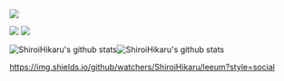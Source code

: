 

<!--
**ShiroiHikaru/ShiroiHikaru** is a ✨ _special_ ✨ repository because its `README.md` (this file) appears on your GitHub profile.

Here are some ideas to get you started:

- 🔭 I’m currently working on ...
- 🌱 I’m currently learning ...
- 👯 I’m looking to collaborate on ...
- 🤔 I’m looking for help with ...
- 💬 Ask me about ...
- 📫 How to reach me: ...
- 😄 Pronouns: ...
- ⚡ Fun fact: ...
-->



<!-- 캡슐랜더 시작 -->
<img src="https://capsule-render.vercel.app/api?type=wave&color=ffffff&height=300&section=header&text=SHIROI%20HIKARU&fontSize=90" />


<!-- 스킬캡션 -->
<img src="https://img.shields.io/badge/HTML5-E34F26?style={flat}&logo={HTML5}&logoColor={ffffff}"/> <img src="https://img.shields.io/badge/CSS3-1572B6?style={plastic}&logo={CSS3}&logoColor={ffffff}"/>



![ShiroiHikaru's github stats](https://github-readme-stats.vercel.app/api?username=ShiroiHikaru&show_icons=true)![ShiroiHikaru's github stats](https://github-readme-stats.vercel.app/api/top-langs/?username=ShiroiHikaru&show_icons=true&hide_border=true&title_color=004386&icon_color=004386&layout=compact)

https://img.shields.io/github/watchers/ShiroiHikaru/leeum?style=social

